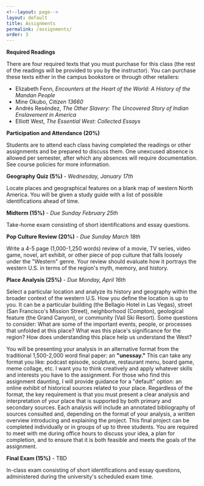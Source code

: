 ```yaml
---
<!--layout: page-->
layout: default
title: Assignments
permalink: /assignments/
order: 3
---
```


**Required Readings**

There are four required texts that you must purchase for this class (the rest of the readings will be provided to you by the instructor). You can purchase these texts either in the campus bookstore or through other retailers:
- Elizabeth Fenn, *Encounters at the Heart of the World: A History of the Mandan People*
- Mine Okubo, *Citizen 13660*
- Andrés Reséndez, *The Other Slavery: The Uncovered Story of Indian Enslavement in America*
- Elliott West, *The Essential West: Collected Essays*

**Participation and Attendance (20%)**

Students are to attend each class having completed the readings or other assignments and be prepared to discuss them. One unexcused absence is allowed per semester, after which any absences will require documentation. See course policies for more information.

**Geography Quiz (5%)** - *Wednesday, January 17th* 

Locate places and geographical features on a blank map of western North America. You will be given a study guide with a list of possible identifications ahead of time.

**Midterm (15%)** - *Due Sunday February 25th*

Take-home exam consisting of short identifications and essay questions.

**Pop Culture Review (20%)** - *Due Sunday March 18th*

Write a 4-5 page (1,000-1,250 words) review of a movie, TV series, video game, novel, art exhibit, or other piece of pop culture that falls loosely under the "Western" genre. Your review should evaluate how it portrays the western U.S. in terms of the region's myth, memory, and history.

**Place Analysis (25%)** - *Due Monday, April 16th*

Select a particular location and analyze its history and geography within the broader context of the western U.S. How you define the location is  up to you. It can be a particular building (the Bellagio Hotel in Las Vegas), street (San Francisco's Mission Street), neighborhood (Compton), geological feature (the Grand Canyon), or community (Vail Ski Resort). Some questions to consider: What are some of the important events, people, or processes that unfolded at this place? What was this place's significance for the region? How does understanding this place help us understand the West?

You will be presenting your analysis in an alternative format from the traditional 1,500-2,000 word final paper: an **"unessay."** This can take any format you like: podcast episode, sculpture, restaurant menu, board game, meme collage, etc. I want you to think creatively and apply whatever skills and interests you have to the assignment. For those who find this assignment daunting, I will provide guidance for a "default" option: an online exhibit of historical sources related to your place. Regardless of the format, the key requirement is that you must present a clear analysis and interpretation of your place that is supported by both primary and secondary sources. Each analysis will include an annotated bibliography of sources consulted and, depending on the format of your analysis, a written overview introducing and explaining the project. This final project can be completed individually or in groups of up to three students. You are required to meet with me during office hours to discuss your idea, a plan for completion, and to ensure that it is both feasible and meets the goals of the assignment.

**Final Exam (15%)** - TBD

In-class exam consisting of short identifications and essay questions, administered during the university's scheduled exam time.
